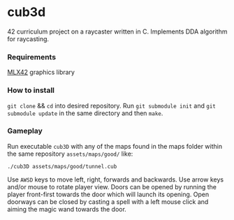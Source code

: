 # cub3d
42 curriculum project on a raycaster written in C. Implements DDA algorithm for raycasting.

### Requirements
[MLX42](https://github.com/codam-coding-college/MLX42) graphics library

### How to install
`git clone` && `cd` into desired repository. Run `git submodule init` and `git submodule update` in the same directory and then `make`.

### Gameplay
Run executable `cub3D` with any of the maps found in the maps folder within the same repository `assets/maps/good/` like:

```
./cub3D assets/maps/good/tunnel.cub
```
Use `AWSD` keys to move left, right, forwards and backwards. Use arrow keys and/or mouse to rotate player view. Doors can be opened by running the player front-first towards the door which will launch its opening. Open doorways can be closed by casting a spell with a left mouse click and aiming the magic wand towards the door.
